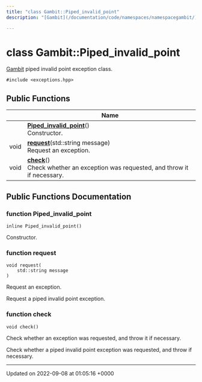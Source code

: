 ```yaml
---
title: "class Gambit::Piped_invalid_point"
description: "[Gambit](/documentation/code/namespaces/namespacegambit/) piped invalid point exception class. "

---
```


# class Gambit::Piped_invalid_point



[Gambit](/documentation/code/namespaces/namespacegambit/) piped invalid point exception class. 


`#include <exceptions.hpp>`

## Public Functions

|                | Name           |
| -------------- | -------------- |
| | **[Piped_invalid_point](/documentation/code/classes/classgambit_1_1piped__invalid__point/)**()<br>Constructor.  |
| void | **[request](/documentation/code/classes/classgambit_1_1piped__invalid__point/)**(std::string message)<br>Request an exception.  |
| void | **[check](/documentation/code/classes/classgambit_1_1piped__invalid__point/)**()<br>Check whether an exception was requested, and throw it if necessary.  |

## Public Functions Documentation

### function Piped_invalid_point

```
inline Piped_invalid_point()
```

Constructor. 

### function request

```
void request(
    std::string message
)
```

Request an exception. 

Request a piped invalid point exception. 


### function check

```
void check()
```

Check whether an exception was requested, and throw it if necessary. 

Check whether a piped invalid point exception was requested, and throw if necessary. 


-------------------------------

Updated on 2022-09-08 at 01:05:16 +0000